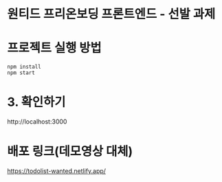 # 원티드 프리온보딩 프론트엔드 - 선발 과제

# 프로젝트 실행 방법
```
npm install
npm start
```

# 3. 확인하기
http://localhost:3000

# 배포 링크(데모영상 대체)
https://todolist-wanted.netlify.app/


